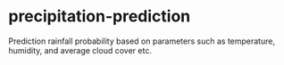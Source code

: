 # precipitation-prediction
Prediction rainfall probability based on parameters such as temperature, humidity, and average cloud cover etc.

